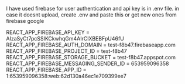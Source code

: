 I have used firebase for user authentication and api key is in .env file. in case it doesnt upload, 
create .env and paste this or get new ones from firebase google

REACT_APP_FIREBASE_API_KEY = AIzaSyCt7pcSSIKCkwhqGm4AIrClXBEBFpU46fU
REACT_APP_FIREBASE_AUTH_DOMAIN = test-f8b47.firebaseapp.com
REACT_APP_FIREBASE_PROJECT_ID = test-f8b47
REACT_APP_FIREBASE_STORAGE_BUCKET = test-f8b47.appspot.com
REACT_APP_FIREBASE_MESSAGING_SENDER_ID = 653959096358
REACT_APP_FIREBASE_APP_ID = 1:653959096358:web:62d130a46ec1e709399ee7

